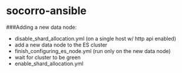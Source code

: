 # socorro-ansible

###Adding a new data node:
- disable_shard_allocation.yml (on a single host w/ http api enabled)
- add a new data node to the ES cluster
- finish_configuring_es_node.yml (run only on the new data node)
- wait for cluster to be green
- enable_shard_allocation.yml

